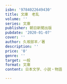 ```yaml
---
isbn: '9784022649430'
title: 文庫　老乱
volume: ''
series: 文庫
publisher: 朝日新聞出版
pubdate: '2020-01-07'
cover: ''
author: 久坂部羊／著
description: ''
price: '0'
genre: ''
target: 一般
format: 文庫
content: 日本文学、小説・物語

---
```


